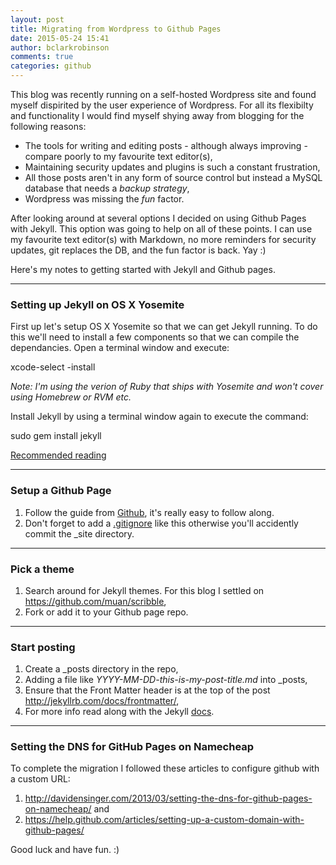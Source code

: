 ```yaml
---
layout: post
title: Migrating from Wordpress to Github Pages
date: 2015-05-24 15:41
author: bclarkrobinson
comments: true
categories: github
---
```

This blog was recently running on a self-hosted Wordpress site and found myself dispirited by the user experience of Wordpress. For all its flexibilty and functionality I would find myself shying away from blogging for the following reasons:

* The tools for writing and editing posts - although always improving - compare poorly to my favourite text editor(s),
* Maintaining security updates and plugins is such a constant frustration,
* All those posts aren't in any form of source control but instead a MySQL database that needs a *backup strategy*,
* Wordpress was missing the *fun* factor.

After looking around at several options I decided on using Github Pages with Jekyll. This option was going to help on all of these points. I can use my favourite text editor(s) with Markdown, no more reminders for security updates, git replaces the DB, and the fun factor is back. Yay :)

Here's my notes to getting started with Jekyll and Github pages.

---

### Setting up Jekyll on OS X Yosemite

First up let's setup OS X Yosemite so that we can get Jekyll running. To do this we'll need to install a few components so that we can compile the dependancies. Open a terminal window and execute:

xcode-select -install

_Note: I'm using the verion of Ruby that ships with Yosemite and won't cover using Homebrew or RVM etc._

Install Jekyll by using a terminal window again to execute the command:

sudo gem install jekyll

[Recommended reading](https://help.github.com/articles/using-jekyll-with-pages/)

---

### Setup a Github Page

1. Follow the guide from [Github](https://pages.github.com/), it's really easy to follow along.
2. Don't forget to add a [.gitignore](https://github.com/Mozketo/mozketo.github.io/blob/master/.gitignore) like this otherwise you'll accidently commit the _site directory.

---

### Pick a theme

1. Search around for Jekyll themes. For this blog I settled on <https://github.com/muan/scribble>,
2. Fork or add it to your Github page repo.

---

### Start posting

1. Create a _posts directory in the repo,
2. Adding a file like _YYYY-MM-DD-this-is-my-post-title.md_ into _posts,
3. Ensure that the Front Matter header is at the top of the post <http://jekyllrb.com/docs/frontmatter/>,
4. For more info read along with the Jekyll [docs](http://jekyllrb.com/docs/posts/).

---

### Setting the DNS for GitHub Pages on Namecheap

To complete the migration I followed these articles to configure github with a custom URL:

1. <http://davidensinger.com/2013/03/setting-the-dns-for-github-pages-on-namecheap/> and 
2. <https://help.github.com/articles/setting-up-a-custom-domain-with-github-pages/>

Good luck and have fun. :)